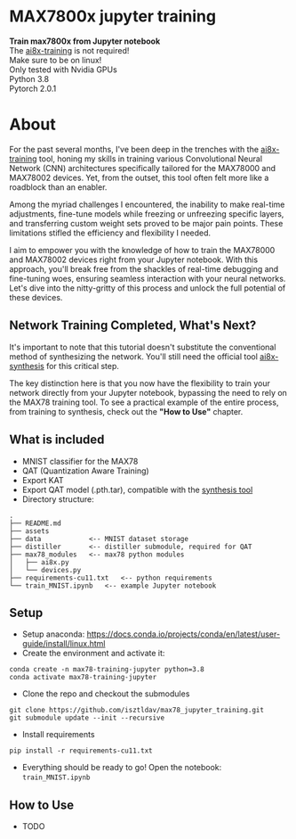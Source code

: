 # MAX7800x jupyter training
**Train max7800x from Jupyter notebook**  
The [ai8x-training](https://github.com/MaximIntegratedAI/ai8x-training/tree/pytorch-2.0) is not required!  
Make sure to be on linux!  
Only tested with Nvidia GPUs  
Python 3.8  
Pytorch 2.0.1

# About
For the past several months, I've been deep in the trenches with the [ai8x-training](https://github.com/MaximIntegratedAI/ai8x-training/tree/pytorch-2.0) tool, honing my skills in training various Convolutional Neural Network (CNN) architectures specifically tailored for the MAX78000 and MAX78002 devices. Yet, from the outset, this tool often felt more like a roadblock than an enabler.  

Among the myriad challenges I encountered, the inability to make real-time adjustments, fine-tune models while freezing or unfreezing specific layers, and transferring custom weight sets proved to be major pain points. These limitations stifled the efficiency and flexibility I needed.  

I aim to empower you with the knowledge of how to train the MAX78000 and MAX78002 devices right from your Jupyter notebook. With this approach, you'll break free from the shackles of real-time debugging and fine-tuning woes, ensuring seamless interaction with your neural networks. Let's dive into the nitty-gritty of this process and unlock the full potential of these devices.

## Network Training Completed, What's Next?
It's important to note that this tutorial doesn't substitute the conventional method of synthesizing the network. You'll still need the official tool [ai8x-synthesis](https://github.com/MaximIntegratedAI/ai8x-synthesis/tree/pytorch-2.0) for this critical step.  

The key distinction here is that you now have the flexibility to train your network directly from your Jupyter notebook, bypassing the need to rely on the MAX78 training tool. To see a practical example of the entire process, from training to synthesis, check out the **"How to Use"** chapter.

## What is included
- MNIST classifier for the MAX78
- QAT (Quantization Aware Training)
- Export KAT
- Export QAT model (.pth.tar), compatible with the [synthesis tool](https://github.com/MaximIntegratedAI/ai8x-synthesis/tree/pytorch-2.0)
- Directory structure:

```
.
├── README.md
├── assets
├── data            <-- MNIST dataset storage
├── distiller       <-- distiller submodule, required for QAT
├── max78_modules   <-- max78 python modules
│   ├── ai8x.py
│   └── devices.py
├── requirements-cu11.txt   <-- python requirements
└── train_MNIST.ipynb   <-- example Jupyter notebook
```

## Setup
- Setup anaconda: https://docs.conda.io/projects/conda/en/latest/user-guide/install/linux.html  
- Create the environment and activate it:
```
conda create -n max78-training-jupyter python=3.8
conda activate max78-training-jupyter
```

- Clone the repo and checkout the submodules
```
git clone https://github.com/isztldav/max78_jupyter_training.git
git submodule update --init --recursive
```

- Install requirements
```
pip install -r requirements-cu11.txt
```

- Everything should be ready to go! Open the notebook: `train_MNIST.ipynb`

## How to Use
- TODO
